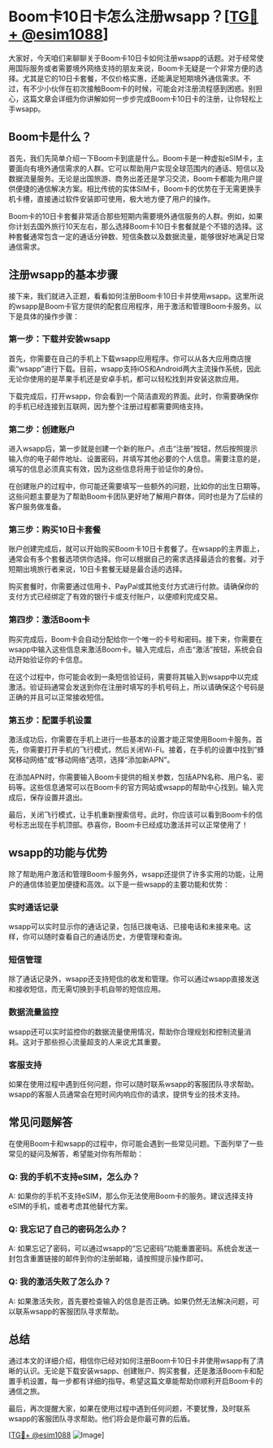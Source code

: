 # Boom卡10日卡怎么注册wsapp？[[TG💪+ @esim1088](https://t.me/s/esim1088)]

大家好，今天咱们来聊聊关于Boom卡10日卡如何注册wsapp的话题。对于经常使用国际服务或者需要境外网络支持的朋友来说，Boom卡无疑是一个非常方便的选择。尤其是它的10日卡套餐，不仅价格实惠，还能满足短期境外通信需求。不过，有不少小伙伴在初次接触Boom卡的时候，可能会对注册流程感到困惑。别担心，这篇文章会详细为你讲解如何一步步完成Boom卡10日卡的注册，让你轻松上手wsapp。

## Boom卡是什么？

首先，我们先简单介绍一下Boom卡到底是什么。Boom卡是一种虚拟eSIM卡，主要面向有境外通信需求的人群。它可以帮助用户实现全球范围内的通话、短信以及数据流量服务。无论是出国旅游、商务出差还是学习交流，Boom卡都能为用户提供便捷的通信解决方案。相比传统的实体SIM卡，Boom卡的优势在于无需更换手机卡槽，直接通过软件安装即可使用，极大地方便了用户的操作。

Boom卡的10日卡套餐非常适合那些短期内需要境外通信服务的人群。例如，如果你计划去国外旅行10天左右，那么选择Boom卡10日卡套餐就是个不错的选择。这种套餐通常包含一定的通话分钟数、短信条数以及数据流量，能够很好地满足日常通信需求。

## 注册wsapp的基本步骤

接下来，我们就进入正题，看看如何注册Boom卡10日卡并使用wsapp。这里所说的wsapp是Boom卡官方提供的配套应用程序，用于激活和管理Boom卡服务。以下是具体的操作步骤：

### 第一步：下载并安装wsapp

首先，你需要在自己的手机上下载wsapp应用程序。你可以从各大应用商店搜索“wsapp”进行下载。目前，wsapp支持iOS和Android两大主流操作系统，因此无论你使用的是苹果手机还是安卓手机，都可以轻松找到并安装这款应用。

下载完成后，打开wsapp，你会看到一个简洁直观的界面。此时，你需要确保你的手机已经连接到互联网，因为整个注册过程都需要网络支持。

### 第二步：创建账户

进入wsapp后，第一步就是创建一个新的账户。点击“注册”按钮，然后按照提示输入你的电子邮件地址、设置密码，并填写其他必要的个人信息。需要注意的是，填写的信息必须真实有效，因为这些信息将用于验证你的身份。

在创建账户的过程中，你可能还需要填写一些额外的问题，比如你的出生日期等。这些问题主要是为了帮助Boom卡团队更好地了解用户群体，同时也是为了后续的客户服务做准备。

### 第三步：购买10日卡套餐

账户创建完成后，就可以开始购买Boom卡10日卡套餐了。在wsapp的主界面上，通常会有多个套餐选项供你选择。你可以根据自己的需求选择最适合的套餐。对于短期出境旅行者来说，10日卡套餐无疑是最合适的选择。

购买套餐时，你需要通过信用卡、PayPal或其他支付方式进行付款。请确保你的支付方式已经绑定了有效的银行卡或支付账户，以便顺利完成交易。

### 第四步：激活Boom卡

购买完成后，Boom卡会自动分配给你一个唯一的卡号和密码。接下来，你需要在wsapp中输入这些信息来激活Boom卡。输入完成后，点击“激活”按钮，系统会自动开始验证你的卡信息。

在这个过程中，你可能会收到一条短信验证码，需要将其输入到wsapp中以完成激活。验证码通常会发送到你在注册时填写的手机号码上，所以请确保这个号码是正确的并且可以正常接收短信。

### 第五步：配置手机设置

激活成功后，你需要在手机上进行一些基本的设置才能正常使用Boom卡服务。首先，你需要打开手机的飞行模式，然后关闭Wi-Fi。接着，在手机的设置中找到“蜂窝移动网络”或“移动网络”选项，选择“添加新APN”。

在添加APN时，你需要输入Boom卡提供的相关参数，包括APN名称、用户名、密码等。这些信息通常可以在Boom卡的官方网站或wsapp的帮助中心找到。输入完成后，保存设置并退出。

最后，关闭飞行模式，让手机重新搜索信号。此时，你应该可以看到Boom卡的信号标志出现在手机顶部。恭喜你，Boom卡已经成功激活并可以正常使用了！

## wsapp的功能与优势

除了帮助用户激活和管理Boom卡服务外，wsapp还提供了许多实用的功能，让用户的通信体验更加便捷和高效。以下是一些wsapp的主要功能和优势：

### 实时通话记录

wsapp可以实时显示你的通话记录，包括已拨电话、已接电话和未接来电。这样，你可以随时查看自己的通话历史，方便管理和查询。

### 短信管理

除了通话记录外，wsapp还支持短信的收发和管理。你可以通过wsapp直接发送和接收短信，而无需切换到手机自带的短信应用。

### 数据流量监控

wsapp还可以实时监控你的数据流量使用情况，帮助你合理规划和控制流量消耗。这对于那些担心流量超支的人来说尤其重要。

### 客服支持

如果在使用过程中遇到任何问题，你可以随时联系wsapp的客服团队寻求帮助。wsapp的客服人员通常会在短时间内响应你的请求，提供专业的技术支持。

## 常见问题解答

在使用Boom卡和wsapp的过程中，你可能会遇到一些常见问题。下面列举了一些常见的疑问及解答，希望能对你有所帮助：

### Q: 我的手机不支持eSIM，怎么办？

A: 如果你的手机不支持eSIM，那么你无法使用Boom卡的服务。建议选择支持eSIM的手机，或者考虑其他替代方案。

### Q: 我忘记了自己的密码怎么办？

A: 如果忘记了密码，可以通过wsapp的“忘记密码”功能重置密码。系统会发送一封包含重置链接的邮件到你的注册邮箱，请按照提示操作即可。

### Q: 我的激活失败了怎么办？

A: 如果激活失败，首先要检查输入的信息是否正确。如果仍然无法解决问题，可以联系wsapp的客服团队寻求帮助。

## 总结

通过本文的详细介绍，相信你已经对如何注册Boom卡10日卡并使用wsapp有了清晰的认识。无论是下载安装wsapp、创建账户、购买套餐，还是激活Boom卡和配置手机设置，每一步都有详细的指导。希望这篇文章能帮助你顺利开启Boom卡的通信之旅。

最后，再次提醒大家，如果在使用过程中遇到任何问题，不要犹豫，及时联系wsapp的客服团队寻求帮助。他们将会是你最可靠的后盾。

[[TG💪+ @esim1088](https://t.me/s/esim1088) ![Image](https://i.postimg.cc/4NQfJmqS/Snipaste-2025-05-13-00-14-12.png)]